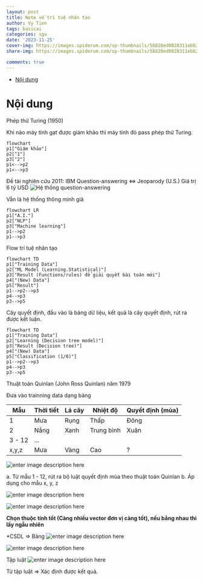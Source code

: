 ```yaml
---
layout: post
title: Note về trí tuệ nhân tạo
author: Vy Tien
tags: basicai
categories: sgu
date: '2023-11-25'
cover-img: https://images.spiderum.com/sp-thumbnails/58828ed0828311ebb2950b074b6d605f.jpg
share-img: https://images.spiderum.com/sp-thumbnails/58828ed0828311ebb2950b074b6d605f.jpg

comments: true
---
```



<ul>
<li><a href="#nội-dung">Nội dung</a></li>
</ul>


# Nội dung

Phép thử Turing (1950)

Khi nào máy tính gạt được giám khảo thì máy tính đó pass phép thử Turing.

```mermaid
flowchart
p1["Giám khảo"]
p2["1"]
p3["2"]
p1<-->p2
p1<-->p3
```
Đề tài nghiên cứu
2011: IBM Question-answering <=> Jeoparody (U.S.)
Giá trị 6 tỷ USD 
![Hệ thống question-answering](https://static01.nyt.com/images/2010/06/20/magazine/20Computer-span/20Computer-span-articleLarge-v2.jpg?quality=75&auto=webp&disable=upscale)

Vẫn là hệ thống thông minh giả

```mermaid
flowchart LR
p1["A.I."]
p2["NLP"]
p3["Machine learning"]
p1-->p2
p1-->p3
```
Flow trí tuệ nhân tạo
```mermaid
flowchart TD
p1["Training Data"]
p2["ML Model (Learning.Statistical)"]
p3["Result (Functions/rules) để giải quyết bài toán mới"]
p4["(New) Data"]
p5["Result"]
p1-->p2-->p3
p4-->p3
p3-->p5
```

Cây quyết định, đầu vào là bảng dữ liệu, kết quả là cây quyết định, rút ra được kết luận.

```mermaid
flowchart TD
p1["Training Data"]
p2["Learning (Decision tree model)"]
p3["Result (Decision tree)"]
p4["(New) Data"]
p5["Classification (1/0)"]
p1-->p2-->p3
p4-->p3
p3-->p5
```

Thuật toán Quinlan (John Ross Quinlan) năm 1979

Đưa vào trainning data dạng bảng

| Mẫu | Thời tiết | Lá cây | Nhiệt độ | Quyết định (mùa) |
|--|--|--|--|--|
| 1 | Mưa | Rụng | Thấp | Đông |
| 2 | Nắng | Xanh | Trung bình | Xuân |
| 3 - 12 | ... |
|x,y,z | Mưa | Vàng | Cao | ? |

![enter image description here](https://i.imgur.com/hXgaz3u.jpg)

a. Từ mẫu 1 - 12, rút ra bộ luật quyết định mùa theo thuật toán Quinlan
b. Áp dụng cho mẫu x, y, z

![enter image description here](https://i.imgur.com/2XRcmV7.jpg)

![enter image description here](https://i.imgur.com/pwCg8Jn.jpg)

**Chọn thuộc tính tốt (Càng nhiều vector đơn vị càng tốt), nếu bằng nhau thì lấy ngẫu nhiên**

*CSDL ⇒ Bảng
![enter image description here](https://i.imgur.com/iDr05CE.jpg)

![enter image description here](https://i.imgur.com/UVhd1dB.jpg)

Tập luật
![enter image description here](https://i.imgur.com/GCptATQ.jpg)

Từ tập luật ⇒ Xác định được kết quả.


